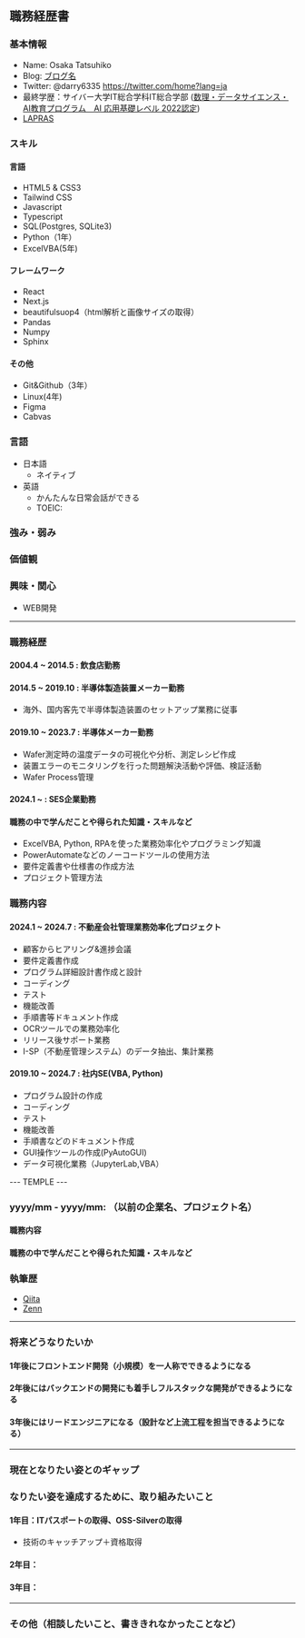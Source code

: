 ## 職務経歴書

### 基本情報
- Name: Osaka Tatsuhiko
- Blog: [ブログ名](URL)
- Twitter: @darry6335 https://twitter.com/home?lang=ja
- 最終学歴：サイバー大学IT総合学科IT総合学部 ([数理・データサイエンス・AI教育プログラム　AI 応用基礎レベル 2022認定](https://www.mext.go.jp/a_menu/koutou/suuri_datascience_ai/00002.htm))
- [LAPRAS](https://lapras.com/public/Q05HUIJ)

### スキル
#### 言語
- HTML5 & CSS3
- Tailwind CSS
- Javascript
- Typescript
- SQL(Postgres, SQLite3)
- Python（1年）
- ExcelVBA(5年)
#### フレームワーク
- React
- Next.js
- beautifulsuop4（html解析と画像サイズの取得）
- Pandas
- Numpy
- Sphinx
#### その他
- Git&Github（3年）
- Linux(4年)
- Figma
- Cabvas
### 言語
- 日本語
  - ネイティブ
- 英語
  - かんたんな日常会話ができる
  - TOEIC: 
### 強み・弱み

### 価値観

### 興味・関心
- WEB開発
---
### 職務経歴
#### 2004.4 ~ 2014.5  : 飲食店勤務
#### 2014.5 ~ 2019.10 : 半導体製造装置メーカー勤務
- 海外、国内客先で半導体製造装置のセットアップ業務に従事
#### 2019.10 ~ 2023.7 : 半導体メーカー勤務
- Wafer測定時の温度データの可視化や分析、測定レシピ作成
- 装置エラーのモニタリングを行った問題解決活動や評価、検証活動
- Wafer Process管理
#### 2024.1 ~         : SES企業勤務

#### 職務の中で学んだことや得られた知識・スキルなど
- ExcelVBA, Python, RPAを使った業務効率化やプログラミング知識
- PowerAutomateなどのノーコードツールの使用方法
- 要件定義書や仕様書の作成方法
- プロジェクト管理方法

### 職務内容

#### 2024.1  ~ 2024.7 : 不動産会社管理業務効率化プロジェクト
- 顧客からヒアリング&進捗会議
- 要件定義書作成
- プログラム詳細設計書作成と設計
- コーディング
- テスト
- 機能改善
- 手順書等ドキュメント作成
- OCRツールでの業務効率化
- リリース後サポート業務
- I-SP（不動産管理システム）のデータ抽出、集計業務

#### 2019.10 ~ 2024.7 : 社内SE(VBA, Python)
- プログラム設計の作成
- コーディング
- テスト
- 機能改善
- 手順書などのドキュメント作成
- GUI操作ツールの作成(PyAutoGUI)
- データ可視化業務（JupyterLab,VBA）

--- TEMPLE ---
### yyyy/mm - yyyy/mm: （以前の企業名、プロジェクト名）
#### 職務内容
#### 職務の中で学んだことや得られた知識・スキルなど

### 執筆歴
- [Qiita](https://qiita.com/TA6335)
- [Zenn](https://zenn.dev/tosaka1851)

---

### 将来どうなりたいか
#### 1年後にフロントエンド開発（小規模）を一人称でできるようになる
#### 2年後にはバックエンドの開発にも着手しフルスタックな開発ができるようになる
#### 3年後にはリードエンジニアになる（設計など上流工程を担当できるようになる）

---
### 現在となりたい姿とのギャップ

### なりたい姿を達成するために、取り組みたいこと
#### 1年目：ITパスポートの取得、OSS-Silverの取得
- 技術のキャッチアップ＋資格取得
#### 2年目：
#### 3年目：

---
### その他（相談したいこと、書ききれなかったことなど）

